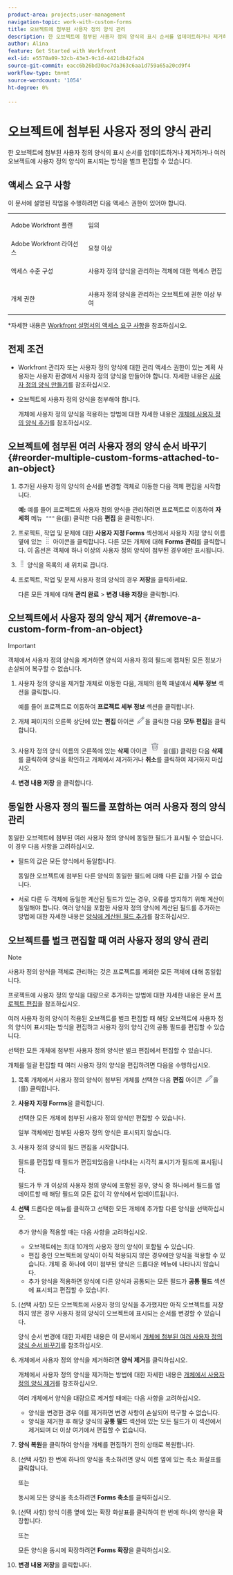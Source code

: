 ```yaml
---
product-area: projects;user-management
navigation-topic: work-with-custom-forms
title: 오브젝트에 첨부된 사용자 정의 양식 관리
description: 한 오브젝트에 첨부된 사용자 정의 양식의 표시 순서를 업데이트하거나 제거하거나 여러 오브젝트에 사용자 정의 양식이 표시되는 방식을 벌크 편집할 수 있습니다.
author: Alina
feature: Get Started with Workfront
exl-id: e5570a09-32cb-43e3-9c1d-4421db42fa24
source-git-commit: eacc6b26bd30ac7da363c6aa1d759a65a20cd9f4
workflow-type: tm+mt
source-wordcount: '1054'
ht-degree: 0%

---
```


# 오브젝트에 첨부된 사용자 정의 양식 관리

<!--<span class="preview">The highlighted information on this page refers to functionality not yet generally available. It is available for all customers in the Preview environment and for a select group of customers in the Production environment.</span>-->

한 오브젝트에 첨부된 사용자 정의 양식의 표시 순서를 업데이트하거나 제거하거나 여러 오브젝트에 사용자 정의 양식이 표시되는 방식을 벌크 편집할 수 있습니다.

## 액세스 요구 사항

이 문서에 설명된 작업을 수행하려면 다음 액세스 권한이 있어야 합니다.

<table style="table-layout:auto"> 
 <col> 
 <col> 
 <tbody> 
  <tr> 
   <td role="rowheader">Adobe Workfront 플랜</td> 
   <td> <p>임의 </p> </td> 
  </tr> 
  <tr> 
   <td role="rowheader">Adobe Workfront 라이선스</td> 
   <td> <p>요청 이상</p> </td> 
  </tr> 
  <tr> 
   <td role="rowheader">액세스 수준 구성</td> 
   <td> <p>사용자 정의 양식을 관리하는 객체에 대한 액세스 편집</p> </td> 
  </tr> 
  <tr> 
   <td role="rowheader">개체 권한</td> 
   <td> <p>사용자 정의 양식을 관리하는 오브젝트에 권한 이상 부여</p>  </td> 
  </tr> 
 </tbody> 
</table>

*자세한 내용은 [Workfront 설명서의 액세스 요구 사항](/help/quicksilver/administration-and-setup/add-users/access-levels-and-object-permissions/access-level-requirements-in-documentation.md)을 참조하십시오.

## 전제 조건

* Workfront 관리자 또는 사용자 정의 양식에 대한 관리 액세스 권한이 있는 계획 사용자는 사용자 환경에서 사용자 정의 양식을 만들어야 합니다. 자세한 내용은 [사용자 정의 양식 만들기](/help/quicksilver/administration-and-setup/customize-workfront/create-manage-custom-forms/form-designer/design-a-form/design-a-form.md)를 참조하십시오.
* 오브젝트에 사용자 정의 양식을 첨부해야 합니다.

  개체에 사용자 정의 양식을 적용하는 방법에 대한 자세한 내용은 [개체에 사용자 정의 양식 추가](../../workfront-basics/work-with-custom-forms/add-a-custom-form-to-an-object.md)를 참조하십시오.

## 오브젝트에 첨부된 여러 사용자 정의 양식 순서 바꾸기 {#reorder-multiple-custom-forms-attached-to-an-object}

1. 추가된 사용자 정의 양식의 순서를 변경할 객체로 이동한 다음 객체 편집을 시작합니다.

   **예:** 예를 들어 프로젝트의 사용자 정의 양식을 관리하려면 프로젝트로 이동하여 **자세히** 메뉴 ![](assets/more-icon.png)을(를) 클릭한 다음 **편집** 을 클릭합니다.

1. 프로젝트, 작업 및 문제에 대한 **사용자 지정 Forms** 섹션에서 사용자 지정 양식 이름 옆에 있는 ![](assets/move-icon---dots.png) 아이콘을 클릭합니다. 다른 모든 개체에 대해 **Forms 관리**&#x200B;를 클릭합니다. 이 옵션은 객체에 하나 이상의 사용자 정의 양식이 첨부된 경우에만 표시됩니다.
1. ![](assets/move-icon---dots.png) 양식을 목록의 새 위치로 끕니다.
1. 프로젝트, 작업 및 문제 사용자 정의 양식의 경우 **저장**&#x200B;을 클릭하세요.

   다른 모든 개체에 대해 **관리 완료** > **변경 내용 저장**&#x200B;을 클릭합니다.

## 오브젝트에서 사용자 정의 양식 제거 {#remove-a-custom-form-from-an-object}

>[!IMPORTANT]
>
>객체에서 사용자 정의 양식을 제거하면 양식의 사용자 정의 필드에 캡처된 모든 정보가 손실되어 복구할 수 없습니다.

1. 사용자 정의 양식을 제거할 개체로 이동한 다음, 개체의 왼쪽 패널에서 **세부 정보** 섹션을 클릭합니다.

   예를 들어 프로젝트로 이동하여 **프로젝트 세부 정보** 섹션을 클릭합니다.

1. 개체 페이지의 오른쪽 상단에 있는 **편집** 아이콘 ![편집 아이콘](assets/edit-icon.png)을 클릭한 다음 **모두 편집**&#x200B;을 클릭합니다.
1. 사용자 정의 양식 이름의 오른쪽에 있는 **삭제** 아이콘 ![](assets/delete-icon.png)을(를) 클릭한 다음 **삭제**&#x200B;를 클릭하여 양식을 확인하고 개체에서 제거하거나 **취소**&#x200B;를 클릭하여 제거하지 마십시오.
1. **변경 내용 저장** 을 클릭합니다.

## 동일한 사용자 정의 필드를 포함하는 여러 사용자 정의 양식 관리

동일한 오브젝트에 첨부된 여러 사용자 정의 양식에 동일한 필드가 표시될 수 있습니다. 이 경우 다음 사항을 고려하십시오.

* 필드의 값은 모든 양식에서 동일합니다.

  동일한 오브젝트에 첨부된 다른 양식의 동일한 필드에 대해 다른 값을 가질 수 없습니다.

* 서로 다른 두 객체에 동일한 계산된 필드가 있는 경우, 오류를 방지하기 위해 계산이 동일해야 합니다. 여러 양식을 포함한 사용자 정의 양식에 계산된 필드를 추가하는 방법에 대한 자세한 내용은 [양식에 계산된 필드 추가](/help/quicksilver/administration-and-setup/customize-workfront/create-manage-custom-forms/form-designer/design-a-form/add-a-calculated-field.md)를 참조하십시오.

## 오브젝트를 벌크 편집할 때 여러 사용자 정의 양식 관리

<!--
drafted for bulk-editing projects. When it releases to Prod for projects, take "in the preview environment" and the yellow tags out. Add additional objects here in the same way when they become available:-->

>[!NOTE]
>
>사용자 정의 양식을 객체로 관리하는 것은 프로젝트를 제외한 모든 객체에 대해 동일합니다.
>
>프로젝트에 사용자 정의 양식을 대량으로 추가하는 방법에 대한 자세한 내용은 문서 [프로젝트 편집](../../manage-work/projects/manage-projects/edit-projects.md)을 참조하십시오.

여러 사용자 정의 양식이 적용된 오브젝트를 벌크 편집할 때 해당 오브젝트에 사용자 정의 양식이 표시되는 방식을 편집하고 사용자 정의 양식 간의 공통 필드를 편집할 수 있습니다.

선택한 모든 개체에 첨부된 사용자 정의 양식만 벌크 편집에서 편집할 수 있습니다.

개체를 일괄 편집할 때 여러 사용자 정의 양식을 편집하려면 다음을 수행하십시오.

1. 목록 개체에서 사용자 정의 양식이 첨부된 개체를 선택한 다음 **편집** 아이콘 ![](assets/edit-icon.png)을(를) 클릭합니다.
1. **사용자 지정 Forms**&#x200B;을 클릭합니다.

   선택한 모든 개체에 첨부된 사용자 정의 양식만 편집할 수 있습니다.

   일부 객체에만 첨부된 사용자 정의 양식은 표시되지 않습니다.

1. 사용자 정의 양식의 필드 편집을 시작합니다.

   필드를 편집할 때 필드가 편집되었음을 나타내는 시각적 표시기가 필드에 표시됩니다.

   필드가 두 개 이상의 사용자 정의 양식에 포함된 경우, 양식 중 하나에서 필드를 업데이트할 때 해당 필드의 모든 값이 각 양식에서 업데이트됩니다.

1. **선택** 드롭다운 메뉴를 클릭하고 선택한 모든 개체에 추가할 다른 양식을 선택하십시오.

   추가 양식을 적용할 때는 다음 사항을 고려하십시오.

   * 오브젝트에는 최대 10개의 사용자 정의 양식이 포함될 수 있습니다.
   * 편집 중인 오브젝트에 양식이 아직 적용되지 않은 경우에만 양식을 적용할 수 있습니다. 개체 중 하나에 이미 첨부된 양식은 드롭다운 메뉴에 나타나지 않습니다.
   * 추가 양식을 적용하면 양식에 다른 양식과 공통되는 모든 필드가 **공통 필드** 섹션에 표시되고 편집할 수 있습니다.

1. (선택 사항) 모든 오브젝트에 사용자 정의 양식을 추가했지만 아직 오브젝트를 저장하지 않은 경우 사용자 정의 양식이 오브젝트에 표시되는 순서를 변경할 수 있습니다.

   양식 순서 변경에 대한 자세한 내용은 이 문서에서 [개체에 첨부된 여러 사용자 정의 양식 순서 바꾸기](#reorder-multiple-custom-forms-attached-to-an-object)를 참조하십시오.

1. 개체에서 사용자 정의 양식을 제거하려면 **양식 제거**&#x200B;를 클릭하십시오.

   개체에서 사용자 정의 양식을 제거하는 방법에 대한 자세한 내용은 [개체에서 사용자 정의 양식 제거](#remove-a-custom-form-from-an-object)를 참조하십시오.

   여러 개체에서 양식을 대량으로 제거할 때에는 다음 사항을 고려하십시오.

   * 양식을 변경한 경우 이를 제거하면 변경 사항이 손실되어 복구할 수 없습니다.
   * 양식을 제거한 후 해당 양식의 **공통 필드** 섹션에 있는 모든 필드가 이 섹션에서 제거되며 더 이상 여기에서 편집할 수 없습니다.

1. **양식 복원**&#x200B;을 클릭하여 양식을 개체를 편집하기 전의 상태로 복원합니다.
1. (선택 사항) 한 번에 하나의 양식을 축소하려면 양식 이름 옆에 있는 축소 화살표를 클릭합니다.

   또는

   동시에 모든 양식을 축소하려면 **Forms 축소**&#x200B;를 클릭하십시오.

1. (선택 사항) 양식 이름 옆에 있는 확장 화살표를 클릭하여 한 번에 하나의 양식을 확장합니다.

   또는

   모든 양식을 동시에 확장하려면 **Forms 확장**&#x200B;을 클릭하십시오. 

1. **변경 내용 저장**&#x200B;을 클릭합니다.
